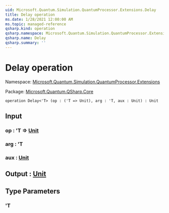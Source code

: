 ```yaml
---
uid: Microsoft.Quantum.Simulation.QuantumProcessor.Extensions.Delay
title: Delay operation
ms.date: 1/28/2021 12:00:00 AM
ms.topic: managed-reference
qsharp.kind: operation
qsharp.namespace: Microsoft.Quantum.Simulation.QuantumProcessor.Extensions
qsharp.name: Delay
qsharp.summary: ''
---
```


# Delay operation

Namespace: [Microsoft.Quantum.Simulation.QuantumProcessor.Extensions](xref:Microsoft.Quantum.Simulation.QuantumProcessor.Extensions)

Package: [Microsoft.Quantum.QSharp.Core](https://nuget.org/packages/Microsoft.Quantum.QSharp.Core)




```qsharp
operation Delay<'T> (op : ('T => Unit), arg : 'T, aux : Unit) : Unit
```


## Input

### op : 'T => [Unit](xref:microsoft.quantum.lang-ref.unit) 




### arg : 'T




### aux : [Unit](xref:microsoft.quantum.lang-ref.unit)





## Output : [Unit](xref:microsoft.quantum.lang-ref.unit)



## Type Parameters

### 'T

